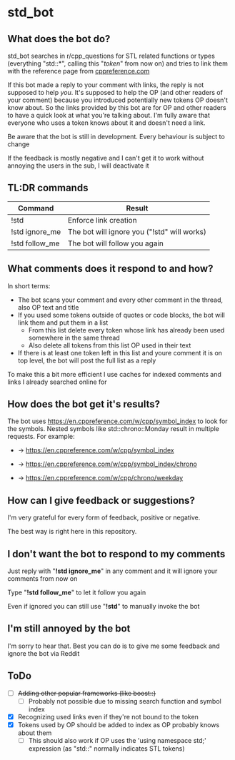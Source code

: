 # std_bot

## What does the bot do?
std_bot searches in r/cpp_questions for STL related functions or types (everything "std::\*", calling this "*token*" from now on) and tries to link them with the reference page from [cppreference.com](https://en.cppreference.com/w/)

If this bot made a reply to your comment with links, the reply is not supposed to help _you_. It's supposed to help the OP (and other readers of your comment) because you introduced potentially new tokens OP doesn't know about. So the links provided by this bot are for OP and other readers to have a quick look at what you're talking about. I'm fully aware that everyone who uses a token knows about it and doesn't need a link.

Be aware that the bot is still in development. Every behaviour is subject to change

If the feedback is mostly negative and I can't get it to work without annoying the users in the sub, I will deactivate it

## TL:DR commands

| Command        | Result                                      |
| -------------- | ------------------------------------------- |
| !std           | Enforce link creation                       |
| !std ignore_me | The bot will ignore you ("!std" will works) |
| !std follow_me | The bot will follow you again               |

## What comments does it respond to and how?

In short terms:

- The bot scans your comment and every other comment in the thread, also OP text and title
- If you used some tokens outside of quotes or code blocks, the bot will link them and put them in a list
  - From this list delete every token whose link has already been used somewhere in the same thread
  - Also delete all tokens from this list OP used in their text
- If there is at least one token left in this list and youre comment it is on top level, the bot will post the full list as a reply

To make this a bit more efficient I use caches for indexed comments and links I already searched online for

## How does the bot get it's results?

The bot uses https://en.cppreference.com/w/cpp/symbol_index to look for the symbols. Nested symbols like std::chrono::Monday result in multiple requests. For example:

- -> https://en.cppreference.com/w/cpp/symbol_index

- -> https://en.cppreference.com/w/cpp/symbol_index/chrono

- -> https://en.cppreference.com/w/cpp/chrono/weekday

## How can I give feedback or suggestions?

I'm very grateful for every form of feedback, positive or negative.

The best way is right here in this repository.

## I don't want the bot to respond to my comments

Just reply with "**!std ignore_me**" in any comment and it will ignore your comments from now on

Type "**!std follow_me**" to let it follow you again

Even if ignored you can still use "**!std**" to manually invoke the bot

## I'm still annoyed by the bot

I'm sorry to hear that. Best you can do is to give me some feedback and ignore the bot via Reddit

## ToDo

- [ ] ~~Adding other popular frameworks (like boost::)~~
  - [ ] Probably not possible due to missing search function and symbol index
- [x] Recognizing used links even if they're not bound to the token
- [x] Tokens used by OP should be added to index as OP probably knows about them
  - [ ] This should also work if OP uses the 'using namespace std;' expression (as "std::" normally indicates STL tokens)
